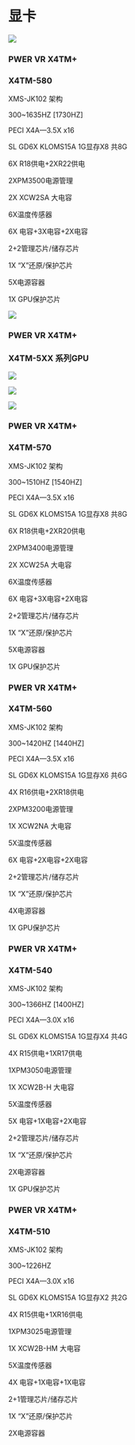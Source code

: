 # 显卡

![](https://i.niupic.com/images/2020/10/12/8RTI.png)

### PWER VR X4TM+

### X4TM-580

XMS-JK102 架构

300\~1635HZ \[1730HZ]

PECI X4A—3.5X  x16

SL GD6X KLOMS15A 1G显存X8 共8G

6X R18供电+2XR22供电

2XPM3500电源管理

2X XCW2SA 大电容

6X温度传感器

6X 电容+3X电容+2X电容

2+2管理芯片/储存芯片

1X “X”还原/保护芯片

5X电源容器

1X GPU保护芯片

![](https://i.niupic.com/images/2020/10/12/8RTF.png)

### &#x20; **PWER VR X4TM+**

### **X4TM-5XX 系列GPU**&#x20;

![](https://i.niupic.com/images/2020/10/12/8RTK.png)

![](https://i.niupic.com/images/2020/10/12/8RTL.png)

![](https://i.niupic.com/images/2020/10/12/8RTH.png)

### PWER VR X4TM+

### X4TM-570

XMS-JK102 架构

300\~1510HZ \[1540HZ]

PECI X4A—3.5X  x16

SL GD6X KLOMS15A 1G显存X8 共8G

6X R18供电+2XR20供电

2XPM3400电源管理

2X XCW25A 大电容

6X温度传感器

6X 电容+3X电容+2X电容

2+2管理芯片/储存芯片

1X “X”还原/保护芯片

5X电源容器

1X GPU保护芯片

### PWER VR X4TM+

### X4TM-560

XMS-JK102 架构

300\~1420HZ \[1440HZ]

PECI X4A—3.5X  x16

SL GD6X KLOMS15A 1G显存X6 共6G

4X R16供电+2XR18供电

2XPM3200电源管理

1X XCW2NA 大电容

5X温度传感器

6X 电容+2X电容+2X电容

2+2管理芯片/储存芯片

1X “X”还原/保护芯片

4X电源容器

1X GPU保护芯片

### PWER VR X4TM+

### X4TM-540

XMS-JK102 架构

300\~1366HZ \[1400HZ]

PECI X4A—3.0X  x16

SL GD6X KLOMS15A 1G显存X4 共4G

4X R15供电+1XR17供电

1XPM3050电源管理

1X XCW2B-H 大电容

5X温度传感器

5X 电容+1X电容+2X电容

2+2管理芯片/储存芯片

1X “X”还原/保护芯片

2X电源容器

1X GPU保护芯片

### PWER VR X4TM+

### X4TM-510&#x20;

XMS-JK102 架构

300\~1226HZ

PECI X4A—3.0X  x16

SL GD6X KLOMS15A 1G显存X2 共2G

4X R15供电+1XR16供电

1XPM3025电源管理

1X XCW2B-HM 大电容

5X温度传感器

4X 电容+1X电容+1X电容

2+1管理芯片/储存芯片

1X “X”还原/保护芯片

2X电源容器
